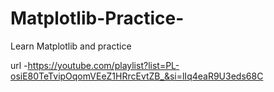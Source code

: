 # Matplotlib-Practice-
Learn Matplotlib and practice  


url -https://youtube.com/playlist?list=PL-osiE80TeTvipOqomVEeZ1HRrcEvtZB_&si=lIq4eaR9U3eds68C
